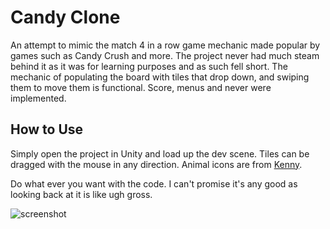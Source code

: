 Candy Clone
======

An attempt to mimic the match 4 in a row game mechanic made popular by games such as Candy Crush and more. The project never
had much steam behind it as it was for learning purposes and as such fell short. The mechanic of populating the board
with tiles that drop down, and swiping them to move them is functional. Score, menus and never were implemented.

How to Use
-----
Simply open the project in Unity and load up the dev scene. Tiles can be dragged with the mouse in any direction. Animal
icons are from [Kenny](https://kenney.nl/assets).

Do what ever you want with the code. I can't promise it's any good as looking back at it is like ugh gross.

![screenshot](https://i.imgur.com/rI2vbqx.png)